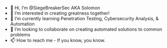 - 👋 Hi, I’m @SiegeBreakerSec AKA Solomon
- 👀 I’m interested in creating greatness together!
- 🌱 I’m currently learning Penetration Testing, Cybersecurity Analysis, & Automation
- 💞️ I’m looking to collaborate on creating automated solutions to common problems
- 📫 How to reach me - If you know, you know.

<!---
SiegeBreakerSec/SiegeBreakerSec is a ✨ special ✨ repository because its `README.md` (this file) appears on your GitHub profile.
You can click the Preview link to take a look at your changes.
--->

